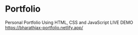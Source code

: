 # Portfolio
Personal Portfolio 
Using HTML, CSS and JavaScript
LIVE DEMO
https://bharathjax-portfolio.netlify.app/
